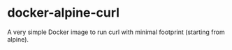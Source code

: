 # docker-alpine-curl

A very simple Docker image to run curl with minimal footprint (starting from alpine).
